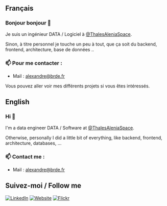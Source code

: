 ## Français

### Bonjour bonjour 👋

Je suis un ingénieur DATA / Logiciel à [@ThalesAleniaSpace](https://www.thalesgroup.com/fr/espace). 

Sinon, à titre personnel je touche un peu à tout, que ça soit du backend, frontend, architecture, base de données ..

### 📫 Pour me contacter :
- Mail : alexandre@brde.fr

Vous pouvez aller voir mes différents projets si vous êtes intéressés.

## English

### Hi 👋

I'm a data engineer DATA / Software at [@ThalesAleniaSpace](https://www.thalesgroup.com/en/global/activities/space).

Otherwise, personally I did a little bit of everything, like backend, frontend, architecture, databases, ...

### 📫 Contact me :
- Mail : alexandre@brde.fr

## Suivez-moi / Follow me

[![LinkedIn](https://img.shields.io/badge/LinkedIn-👨-blue.svg?style=for-the-badge)](https://www.linkedin.com/in/alexandre-b-278041128/)
[![Website](https://img.shields.io/badge/Website-💻-orange.svg?style=for-the-badge)](https://alexandre.brde.fr/)
[![Flickr](https://img.shields.io/badge/Flickr-💻-lightgrey.svg?style=for-the-badge)](https://www.flickr.com/photos/195118940@N08/)

